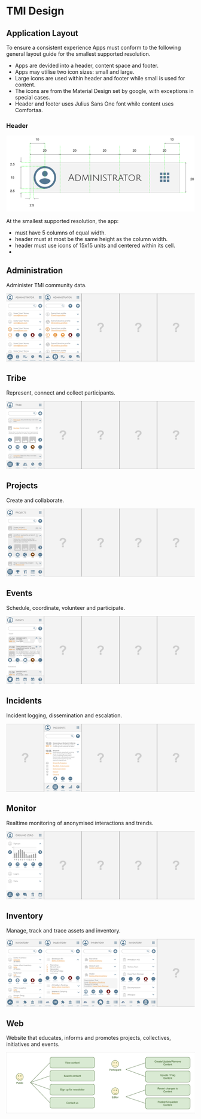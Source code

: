 # TMI Design


## Application Layout

To ensure a consistent experience Apps must conform to the following general
layout guide for the smallest supported resolution.

* Apps are devided into a header, content space and footer.
* Apps may utilise two icon sizes: small and large.
* Large icons are used within header and footer while small is used for content.
* The icons are from the Material Design set by google, with exceptions in
  special cases.
* Header and footer uses Julius Sans One font while content uses Comfortaa.


### Header

![Wireframes](./svg/Header-Layout.svg)

At the smallest supported resolution, the app:

* must have 5 columns of equal width.
* header must at most be the same height as the column width.
* header must use icons of 15x15 units and centered within its cell.
*



## Administration

Administer TMI community data.

![Wireframes](./svg/Administration-Wireframes.svg)


## Tribe

Represent, connect and collect participants.

![Wireframes](./svg/Tribe-Wireframes.svg)


## Projects

Create and collaborate.

![Wireframes](./svg/Projects-Wireframes.svg)


## Events

Schedule, coordinate, volunteer and participate.

![Wireframes](./svg/Event-Wireframes.svg)


## Incidents

Incident logging, dissemination and escalation.

![Wireframes](./svg/Incidents-Wireframes.svg)


## Monitor

Realtime monitoring of anonymised interactions and trends.

![Wireframes](./svg/Ground-Zero-Wireframes.svg)


## Inventory

Manage, track and trace assets and inventory.

![Inventory wireframes](./svg/Inventory-Wireframes.svg)


## Web

Website that educates, informs and promotes projects, collectives, initiatives
and events.

![Use Cases](./docs/Web-Use-Cases.svg)
